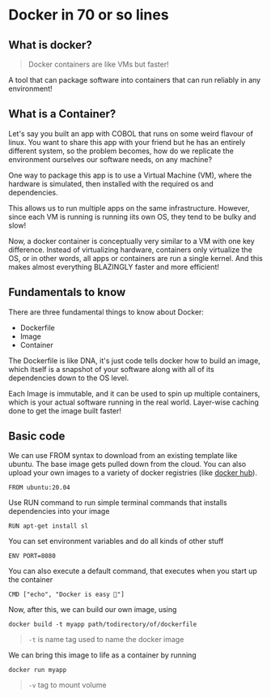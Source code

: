 # Docker in 70 or so lines

## What is docker?

> Docker containers are like VMs but faster!

A tool that can package software into containers that can run reliably in any environment!

## What is a Container?

Let's say you built an app with COBOL that runs on some weird flavour of linux. You want to share 
this app with your friend but he has an entirely different system, so the problem becomes, how do we
replicate the environment ourselves our software needs, on any machine?

One way to package this app is to use a Virtual Machine (VM), where the hardware is simulated, then 
installed with the required os and dependencies. 

This allows us to run multiple apps on the same infrastructure. However, since each VM is running is
running iits own OS, they tend to be bulky and slow!

Now, a docker container is conceptually very similar to a VM with one key difference. Instead of 
virtualizing hardware, containers only virtualize the OS, or in other words, all apps or containers 
are run a single kernel. And this makes almost everything BLAZINGLY faster and more efficient!

## Fundamentals to know

There are three fundamental things to know about Docker: 
- Dockerfile
- Image
- Container

The Dockerfile is like DNA, it's just code tells docker how to build an image, which itself is a 
snapshot of your software along with all of its dependencies down to the OS level. 

Each Image is immutable, and it can be used to spin up multiple containers, which is your actual 
software running in the real world. Layer-wise caching done to get the image built faster!

## Basic code
We can use FROM syntax to download from an existing template like ubuntu. The base image gets pulled down from the cloud.
You can also  upload your own images to a variety of docker registries (like [docker hub](https://hub.docker.com/)).
```docker
FROM ubuntu:20.04
```
Use RUN command to run simple terminal commands that installs dependencies into your image
```docker
RUN apt-get install sl 
```
You can set environment variables and do all kinds of other stuff
```docker
ENV PORT=8080
```
You can also execute a default command, that executes when you start up the container
```docker
CMD ["echo", "Docker is easy 🐳"] 
```

Now, after this, we can build our own image, using

```shell
docker build -t myapp path/todirectory/of/dockerfile
```
> `-t` is name tag used to name the docker image

We can bring this image to life as a container by running 
```shell
docker run myapp
```

> `-v` tag to mount volume